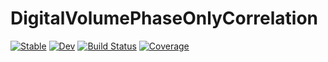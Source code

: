 # DigitalVolumePhaseOnlyCorrelation

[![Stable](https://img.shields.io/badge/docs-stable-blue.svg)](https://a-r-n-o-l-d.github.io/DigitalVolumePhaseOnlyCorrelation.jl/stable/)
[![Dev](https://img.shields.io/badge/docs-dev-blue.svg)](https://a-r-n-o-l-d.github.io/DigitalVolumePhaseOnlyCorrelation.jl/dev/)
[![Build Status](https://github.com/a-r-n-o-l-d/DigitalVolumePhaseOnlyCorrelation.jl/actions/workflows/CI.yml/badge.svg?branch=main)](https://github.com/a-r-n-o-l-d/DigitalVolumePhaseOnlyCorrelation.jl/actions/workflows/CI.yml?query=branch%3Amain)
[![Coverage](https://codecov.io/gh/a-r-n-o-l-d/DigitalVolumePhaseOnlyCorrelation.jl/branch/main/graph/badge.svg)](https://codecov.io/gh/a-r-n-o-l-d/DigitalVolumePhaseOnlyCorrelation.jl)

